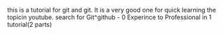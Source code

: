 this is a tutorial for git and git. It is a very good one for quick learning the topicin youtube.
search for Git^github - 0 Experince to Professional in 1 tutorial(2 parts)
